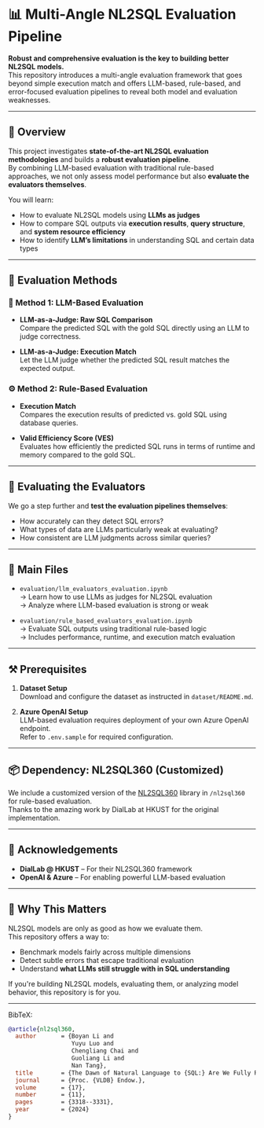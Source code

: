 # 📊 Multi-Angle NL2SQL Evaluation Pipeline

**Robust and comprehensive evaluation is the key to building better NL2SQL models.**  
This repository introduces a multi-angle evaluation framework that goes beyond simple execution match and offers LLM-based, rule-based, and error-focused evaluation pipelines to reveal both model and evaluation weaknesses.

---

## 🚀 Overview

This project investigates **state-of-the-art NL2SQL evaluation methodologies** and builds a **robust evaluation pipeline**.  
By combining LLM-based evaluation with traditional rule-based approaches, we not only assess model performance but also **evaluate the evaluators themselves**.

You will learn:
- How to evaluate NL2SQL models using **LLMs as judges**
- How to compare SQL outputs via **execution results**, **query structure**, and **system resource efficiency**
- How to identify **LLM’s limitations** in understanding SQL and certain data types

---

## 🧪 Evaluation Methods

### 🧠 Method 1: LLM-Based Evaluation
- **LLM-as-a-Judge: Raw SQL Comparison**  
  Compare the predicted SQL with the gold SQL directly using an LLM to judge correctness.

- **LLM-as-a-Judge: Execution Match**  
  Let the LLM judge whether the predicted SQL result matches the expected output.

### ⚙️ Method 2: Rule-Based Evaluation
- **Execution Match**  
  Compares the execution results of predicted vs. gold SQL using database queries.

- **Valid Efficiency Score (VES)**  
  Evaluates how efficiently the predicted SQL runs in terms of runtime and memory compared to the gold SQL.

---

## 🧭 Evaluating the Evaluators

We go a step further and **test the evaluation pipelines themselves**:
- How accurately can they detect SQL errors?
- What types of data are LLMs particularly weak at evaluating?
- How consistent are LLM judgments across similar queries?

---

## 📂 Main Files

- `evaluation/llm_evaluators_evaluation.ipynb`  
  → Learn how to use LLMs as judges for NL2SQL evaluation  
  → Analyze where LLM-based evaluation is strong or weak

- `evaluation/rule_based_evaluators_evaluation.ipynb`  
  → Evaluate SQL outputs using traditional rule-based logic  
  → Includes performance, runtime, and execution match evaluation

---

## ⚒️ Prerequisites

1. **Dataset Setup**  
   Download and configure the dataset as instructed in `dataset/README.md`.

2. **Azure OpenAI Setup**  
   LLM-based evaluation requires deployment of your own Azure OpenAI endpoint.  
   Refer to `.env.sample` for required configuration.

---

## 📦 Dependency: NL2SQL360 (Customized)

We include a customized version of the [NL2SQL360](https://github.com/HKUSTDial/NL2SQL360) library in `/nl2sql360` for rule-based evaluation.  
Thanks to the amazing work by DialLab at HKUST for the original implementation.

---

## 🤝 Acknowledgements

- **DialLab @ HKUST** – For their NL2SQL360 framework
- **OpenAI & Azure** – For enabling powerful LLM-based evaluation

---

## 📍 Why This Matters

NL2SQL models are only as good as how we evaluate them.  
This repository offers a way to:
- Benchmark models fairly across multiple dimensions
- Detect subtle errors that escape traditional evaluation
- Understand **what LLMs still struggle with in SQL understanding**

If you're building NL2SQL models, evaluating them, or analyzing model behavior, this repository is for you.

---

BibTeX:
```bibtex
@article{nl2sql360,
  author       = {Boyan Li and
                  Yuyu Luo and
                  Chengliang Chai and
                  Guoliang Li and
                  Nan Tang},
  title        = {The Dawn of Natural Language to {SQL:} Are We Fully Ready? },
  journal      = {Proc. {VLDB} Endow.},
  volume       = {17},
  number       = {11},
  pages        = {3318--3331},
  year         = {2024}
}
```